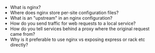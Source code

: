 - What is nginx?
- Where does nginx store per-site configuration files?
- What is an "upstream" in an nginx configuration?
- How do you send traffic for web requests to a local service?
- How do you tell services behind a proxy where the original request came from?
- Why is it preferable to use nginx vs exposing express or rack etc directly?
